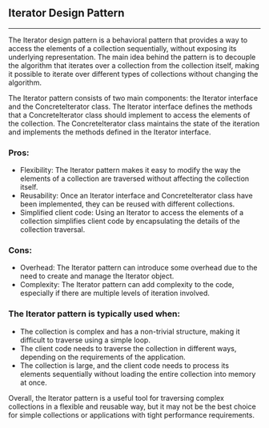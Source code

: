 
## Iterator Design Pattern
----
The Iterator design pattern is a behavioral pattern that provides a way to access the elements of a collection sequentially, without exposing its underlying representation. The main idea behind the pattern is to decouple the algorithm that iterates over a collection from the collection itself, making it possible to iterate over different types of collections without changing the algorithm.

The Iterator pattern consists of two main components: the Iterator interface and the ConcreteIterator class. The Iterator interface defines the methods that a ConcreteIterator class should implement to access the elements of the collection. The ConcreteIterator class maintains the state of the iteration and implements the methods defined in the Iterator interface.

### Pros:
- Flexibility: The Iterator pattern makes it easy to modify the way the elements of a collection are traversed without affecting the collection itself.
- Reusability: Once an Iterator interface and ConcreteIterator class have been implemented, they can be reused with different collections.
- Simplified client code: Using an Iterator to access the elements of a collection simplifies client code by encapsulating the details of the collection traversal.

### Cons:
- Overhead: The Iterator pattern can introduce some overhead due to the need to create and manage the Iterator object.
- Complexity: The Iterator pattern can add complexity to the code, especially if there are multiple levels of iteration involved.

### The Iterator pattern is typically used when:
- The collection is complex and has a non-trivial structure, making it difficult to traverse using a simple loop.
- The client code needs to traverse the collection in different ways, depending on the requirements of the application.
- The collection is large, and the client code needs to process its elements sequentially without loading the entire collection into memory at once.

Overall, the Iterator pattern is a useful tool for traversing complex collections in a flexible and reusable way, but it may not be the best choice for simple collections or applications with tight performance requirements.